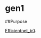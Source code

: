 # gen1
##Purpose

[Efficientnet_b0](https://htmlpreview.github.io/?https://github.com/k3larra/gen1/blob/pc/study_1_efficientnet_b0.html).
